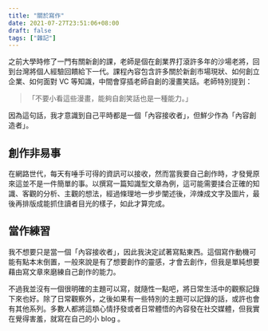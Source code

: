 ```yaml
---
title: "關於寫作"
date: 2021-07-27T23:51:06+08:00
draft: false
tags: ["雜記"]
---
```


之前大學時修了一門有關新創的課，老師是個在創業界打滾許多年的沙場老將，回到台灣將個人經驗回饋給下一代。課程內容包含許多關於新創市場現狀、如何創立企業、如何面對 VC 等知識，中間會穿插老師自創的漫畫笑話。老師特別提到：

> 「不要小看這些漫畫，能夠自創笑話也是一種能力。」

因為這句話，我才意識到自己平時都是一個「內容接收者」，但鮮少作為「內容創造者」。

## 創作非易事

在網路世代，每天有唾手可得的資訊可以接收，然而當我要自己創作時，才發覺原來這並不是一件簡單的事。以撰寫一篇知識型文章為例，這可能需要揉合正確的知識、客觀的分析、主觀的想法，經過條理地一步步闡述後，淬煉成文字及圖片，最後再排版成能抓住讀者目光的樣子，如此才算完成。

## 當作練習

我不想要只是當一個「內容接收者」，因此我決定試著寫點東西。這個寫作動機可能有點本末倒置，一般來說是有了想要創作的靈感，才會去創作，但我是單純想要藉由寫文章來磨練自己創作的能力。

不過我並沒有一個很明確的主題可以寫，就隨性一點吧，將日常生活中的觀察記錄下來也好。除了日常觀察外，之後如果有一些特別的主題可以記錄的話，或許也會有其他系列。多數人都將這類心情抒發或者日常體悟的內容發在社交媒體，但我實在覺得害羞，就寫在自己的小 blog 。

